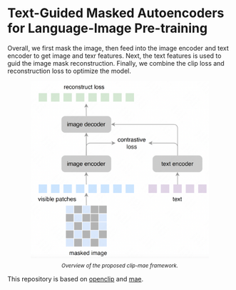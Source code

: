 # Text-Guided Masked Autoencoders for Language-Image Pre-training

Overall, we first mask the image, then feed into the image encoder and text encoder to get image and texr features. Next, the text features is used to guid the image mask reconstruction. Finally, we combine the clip loss and reconstruction loss to optimize the model. 

<p align="center">
     <img src="figures/framework.png" alt="clip-mae framework" width = "400">
     <br/>
     <sub><em>
     Overview of the proposed clip-mae framework.
    </em></sub>
</p>


This repository is based on [openclip](https://github.com/mlfoundations/open_clip) and [mae](https://github.com/facebookresearch/mae).
